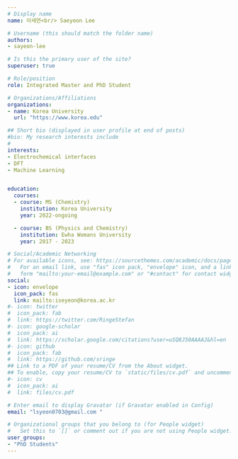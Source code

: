 ```yaml
---
# Display name
name: 이세연<br/> Saeyeon Lee 

# Username (this should match the folder name)
authors:
- sayeon-lee

# Is this the primary user of the site?
superuser: true

# Role/position
role: Integrated Master and PhD Student

# Organizations/Affiliations
organizations:
- name: Korea University
  url: "https://www.korea.edu"

## Short bio (displayed in user profile at end of posts)
#bio: My research interests include 
#
interests:
- Electrochemical interfaces
- DFT
- Machine Learning


education:
  courses:
  - course: MS (Chemistry)
    institution: Korea University 
    year: 2022-ongoing

  - course: BS (Physics and Chemistry)
    institution: Ewha Womans University 
    year: 2017 - 2023

# Social/Academic Networking
# For available icons, see: https://sourcethemes.com/academic/docs/page-builder/#icons
#   For an email link, use "fas" icon pack, "envelope" icon, and a link in the
#   form "mailto:your-email@example.com" or "#contact" for contact widget.
social:
- icon: envelope
  icon_pack: fas
  link: mailto:iseyeon@korea.ac.kr
#- icon: twitter
#  icon_pack: fab
#  link: https://twitter.com/RingeStefan
#- icon: google-scholar
#  icon_pack: ai
#  link: https://scholar.google.com/citations?user=uSQ8J50AAAAJ&hl=en
#- icon: github
#  icon_pack: fab
#  link: https://github.com/sringe
## Link to a PDF of your resume/CV from the About widget.
## To enable, copy your resume/CV to `static/files/cv.pdf` and uncomment the lines below.
#- icon: cv
#  icon_pack: ai
#  link: files/cv.pdf

# Enter email to display Gravatar (if Gravatar enabled in Config)
email: "lsyeon0703@gmail.com "

# Organizational groups that you belong to (for People widget)
#   Set this to `[]` or comment out if you are not using People widget.
user_groups:
- "PhD Students"
---
```



